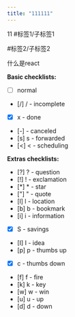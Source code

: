 ```yaml
---
title: "111111"
---
```

11
#标签1/子标签1

#标签2/子标签2

什么是react

**Basic checklists:**
- [ ] normal
- [/] / - incomplete
- [x] x - done
- [-] -  canceled
- [s] s - forwarded
- [<] < - scheduling

**Extras checklists:**
- [?] ? - question
- [!] ! - exclamation
- [*] * - star
- ["] " - quote
- [l] l - location
- [b] b - bookmark
- [i] i - information
- [x] S - savings
- [I] I - idea
- [p] p - thumbs up
- [x] c - thumbs down
- [f] f - fire
- [k] k - key
- [w] w - win
- [u] u - up
- [d] d - down


